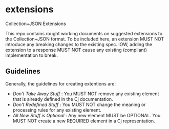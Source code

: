 extensions
==========

Collection+JSON Extensions

This repo contains rought working documents on suggested extensions to the Collection+JSON format. To be included here, an extension MUST NOT introduce any breaking changes to the existing spec. IOW, adding the extension to a response MUST NOT cause any existing (compliant) implementation to break.

## Guidelines ##
Generally, the guidelines for creating extentions are:
 * *Don't Take Away Stuff* : You MUST NOT remove any existing element that is already defined in the Cj documentation.
 * *Don't Redefined Stuff* : You MUST NOT change the meaning or processing rules for any existing element.
 * *All New Stuff is Optional* : Any new element MUST be OPTIONAL. You MUST NOT create a new REQUIRED element in a Cj representation. 

